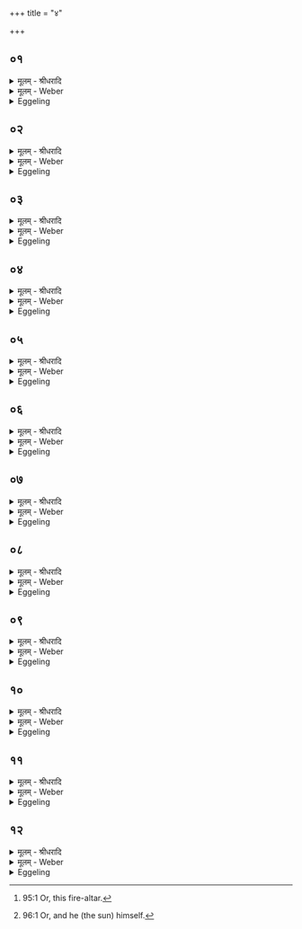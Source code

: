 +++
title = "४"

+++


## ०१
<details><summary>मूलम् - श्रीधरादि</summary>

ता ऽअ᳘षाढायै व्वे᳘लयो᳘पदधाति॥  
व्वाग्वा ऽअ᳘षाढा र᳘स ऽएष᳘ व्वाचि तद्र᳘सं दधाति त᳘स्मात्स᳘र्व्वेषाम᳘ङ्गानां व्वा᳘चैवा᳘न्नस्य र᳘सं वि᳘जानाति॥
</details>

<details><summary>मूलम् - Weber</summary>

ता अ᳘षाढायै वे᳘लयो᳘पदधाति॥  
वाग्वा अ᳘षाढा र᳘स एष᳘ वाचि तद्र᳘सं दधाति त᳘स्मात्स᳘र्वेषाम᳘ङ्गानां वाॗचैवा᳘न्नस्य र᳘सं वि᳘जानाति॥
</details>

<details><summary>Eggeling</summary>

1. He lays them down on the range of the Ashāḍḥā; for the Ashāḍḥā is speech, and this (set of bricks [^egg_178]) is the essence (of food): he thus lays into speech the essence of food; whence it is through (the channel of) speech that one distinguishes the essence of food for all the limbs.

[^egg_178]: 95:1 Or, this fire-altar.
</details>

## ०२
<details><summary>मूलम् - श्रीधरादि</summary>

य᳘द्वेवा᳘षाढायै॥  
(या ऽ) इयं वा ऽअ᳘षाढा ऽसा᳘वादित्यः स्तो᳘मभागा ऽअमुं त᳘दादित्य᳘मस्यां᳘ प्रतिष्ठा᳘यां प्र᳘तिष्ठापयति॥
</details>

<details><summary>मूलम् - Weber</summary>

य᳘द्वेवा᳘षाढायै॥  
इयं वा अ᳘षाढासा᳘वादित्य स्तो᳘मभागा अमुं त᳘दादित्य᳘मस्या᳘म् प्रतिष्ठा᳘याम् प्र᳘तिष्ठापयति॥
</details>

<details><summary>Eggeling</summary>

2. And, again, as to why (on the range) of the Ashāḍḥā;--the Ashāḍḥā, doubtless, is this (earth), and the Stomabhāgās are yonder sun: he thus establishes yonder sun upon this earth as a firm foundation.
</details>

## ०३
<details><summary>मूलम् - श्रीधरादि</summary>

य᳘द्वेवा᳘षाढायै॥  
(या ऽ) इयं वा ऽअ᳘षाढा त्दृ᳘दयᳫँ᳭ स्तो᳘मभागा ऽअस्यां तद्धृ᳘दयं म᳘नो दधाति त᳘स्मादस्याᳫँ᳭ त्दृ᳘दयेन म᳘नसा चेतयते सर्व्व᳘त ऽउ᳘पदधाति सर्व्व᳘तस्तद्धृ᳘दयं म᳘नो दधाति त᳘स्मादस्या᳘ᳫँ᳘ सर्व्व᳘तो त्दृ᳘दयेन म᳘नसा चेतयते᳘ ऽथो पु᳘ण्या हैता᳘ ल᳘क्ष्म्यस्ता᳘ ऽएत᳘त्सर्व्व᳘तो[[!!]] धत्ते त᳘स्माद्य᳘स्य सर्व्व᳘तो ल᳘क्ष्म भ᳘वति तं पु᳘ण्यलक्ष्मीक ऽइत्या᳘चक्षते॥
</details>

<details><summary>मूलम् - Weber</summary>

य᳘द्वेवा᳘षाढायै॥  
इयं वा अ᳘षाढा हृ᳘दयᳫं स्तो᳘मभागा अस्यां तद्धृ᳘दयम् म᳘नो दधाति त᳘स्मादस्याᳫं हृ᳘दयेन म᳘नसा चेतयते सर्व᳘त उ᳘पदधाति सर्व᳘तस्तद्धृ᳘दयम् म᳘नो दधाति त᳘स्मादस्या᳘ᳫं᳘ सर्व᳘तो हृ᳘दयेन म᳘नसा चेतयते᳘ ऽथो पु᳘ण्या हैता᳘ लक्ष्म्य᳘स्ता᳘ एत᳘त्सर्व᳘तो धत्ते त᳘स्माद्य᳘स्य सर्व᳘तो ल᳘क्ष्म भ᳘वति तम् पु᳘ण्यलक्ष्मीक इत्या᳘चक्षते॥
</details>

<details><summary>Eggeling</summary>

3. And, again, why (on that) of the Ashāḍḥā;--the Ashāḍḥā, doubtless, is this (earth), and the Stomabhāgās are the heart: he thus lays into this (earth) the heart, the mind: whence on this (earth) one thinks with the heart, with the mind. He lays them down on every side: he thus places the heart, the mind everywhere; whence everywhere on this (earth) one thinks with the heart, with the mind. And, moreover, these (bricks) are lucky signs: he places them on all sides; whence they say of him who has a (lucky) sign (lakshman) on every (or any) side that he has good luck (puṇyalakshmīka).
</details>

## ०४
<details><summary>मूलम् - श्रीधरादि</summary>

(ते᳘ ऽथै) अ᳘थैनाः पु᳘रीषेण प्र᳘च्छादयति॥  
(त्य᳘) अ᳘न्नं वै पु᳘रीषᳫँ᳭ र᳘स ऽएष त᳘मेत᳘त्तिरः᳘ करोति त᳘स्मात्तिर᳘ ऽइवा᳘न्नस्य र᳘सः॥
</details>

<details><summary>मूलम् - Weber</summary>

अ᳘थैनाः पु᳘रीषेण प्र᳘छादयति॥  
अ᳘न्नं वै पु᳘रीषं र᳘स एष त᳘मेत᳘त्तिरः᳘ करोति त᳘स्मात्तिर᳘ इवा᳘न्नस्य र᳘सः॥
</details>

<details><summary>Eggeling</summary>

4. He then covers them with loose soil; for loose soil (purīsha) means food, and this (set of bricks) is the essence (of food): he thus makes it invisible, for invisible, as it were, is the essence of food.
</details>

## ०५
<details><summary>मूलम् - श्रीधरादि</summary>

(सो) य᳘द्वेव पु᳘रीषेण॥  
(णा᳘) अ᳘न्नं वै पु᳘रीषᳫँ᳭ र᳘स ऽएषो᳘ ऽन्नं च तद्र᳘सं च सं᳘तनोति सं᳘दधाति॥
</details>

<details><summary>मूलम् - Weber</summary>

य᳘द्वेव पु᳘रीषेण॥  
अ᳘न्नं वै पु᳘रीषं र᳘स एषो᳘ ऽन्नं च तद्र᳘सं च सं᳘तनोति सं᳘दधाति॥
</details>

<details><summary>Eggeling</summary>

5. And, again, as to why (he covers it) with loose

soil;--loose soil, doubtless, means food, and this (set of bricks) is the essence: he thus joins and unites the food and its essence.
</details>

## ०६
<details><summary>मूलम् - श्रीधरादि</summary>

य᳘द्वेव पु᳘रीषेण॥  
त्दृ᳘दयं वै स्तो᳘मभागाः पुरीतत्पु᳘रीषᳫँ᳭ त्दृ᳘दयं त᳘त्पुरीत᳘ता प्र᳘च्छादयति॥
</details>

<details><summary>मूलम् - Weber</summary>

य᳘द्वेव पु᳘रीषेण॥  
हृदयं वै स्तो᳘मभागाः पुरीतत्पु᳘रीषᳫं हृ᳘दयं त᳘त्पुरीत᳘ता प्र᳘छादयति॥
</details>

<details><summary>Eggeling</summary>

6. And, again, as to why with loose soil;--the Stomabhāgās are the heart, and the loose soil is the pericardium: he thus encloses the heart in the pericardium.
</details>

## ०७
<details><summary>मूलम् - श्रीधरादि</summary>

य᳘द्वेव पु᳘रीषेण॥  
संव्वत्सर᳘ ऽए᳘षो ऽग्निस्त᳘मेत᳘च्चितिपुरीषैर्व्या᳘वर्तयति तद्याश्च᳘तस्रः प्रथमाश्चि᳘तयस्ते᳘ चत्वा᳘र ऽऋतवो᳘ ऽथ स्तो᳘मभागा ऽउपधा᳘य पु᳘रीषं नि᳘वपति सा᳘ पञ्चमी चि᳘तिः स᳘ पञ्चम᳘ ऽऋतुः[[!!]]॥
</details>

<details><summary>मूलम् - Weber</summary>

य᳘द्वेव पु᳘रीषेण॥  
संवत्सर᳘ एॗषो ऽग्निस्त᳘मेत᳘च्चितिपुरीषैर्व्या᳘वर्तयति तद्याश्च᳘तस्रः प्रथमाश्चि᳘तयस्ते᳘ चत्वा᳘र ऋतवो᳘ ऽथ स्तो᳘मभागा उपधा᳘य पु᳘रीषं निवपति सा᳘ पञ्चमी चि᳘तिः स᳘ पञ्चम᳘ ऋतुः᳟॥
</details>

<details><summary>Eggeling</summary>

7. And, again, as to why with loose soil;--this fire-altar is the year, and by means of the soil-coverings of the layers he divides it: those first four layers are four seasons. And having laid down the Stomabhāgās, he throws loose soil thereon: that is the fifth layer, that is the fifth season.
</details>

## ०८
<details><summary>मूलम् - श्रीधरादि</summary>

(स्त᳘) त᳘दाहुः॥  
(र्य᳘) य᳘ल्लोकम्पृणा᳘न्ता ऽअन्याश्चि᳘तयो भ᳘वन्ति ना᳘त्र लोकम्पृणा᳘मुपद᳘धाति का᳘ ऽत्र लोकम्पृणे᳘त्यसौ वा᳘ ऽआदित्यो᳘ लोकम्पृ᳘णैष᳘ उ ऽएषा चि᳘तिः᳘ सैषा᳘ स्वयं᳘ लोकम्पृणा चि᳘तिर᳘थ यद᳘त ऽऊर्ध्वमा पु᳘रीषात्सा᳘ षष्ठी चि᳘तिः स᳘ षष्ठ᳘ ऽऋतुः[[!!]]॥
</details>

<details><summary>मूलम् - Weber</summary>

त᳘दाहुः॥  
य᳘ल्लोकम्पृणा᳘न्ता अन्याश्चि᳘तयो भ᳘वन्ति ना᳘त्र लोकम्पृणा᳘मुपद᳘धाति का᳘त्र लोकम्पृणे᳘त्यसौ वा᳘ आदित्यो᳘ लोकम्पृॗणैष᳘ उ एषा चि᳘तिःॗ सैषा᳘ स्वयं᳘ लोकम्पृणा चि᳘तिर᳘थ यद᳘त ऊर्ध्वमा पु᳘रीषात्सा᳘ षष्ठी चि᳘तिः स᳘ षष्ठ᳘ ऋतुः᳟॥
</details>

<details><summary>Eggeling</summary>

8. Here now they say, 'Since the other layers conclude with Lokampr̥ṇās (space-filling bricks), and no space-filler is laid down in this (layer): what, then, is the space-filler therein?' The space-filler, surely, is yonder sun, and this layer is he; and this is of itself [^egg_179] a space-filling layer. And what there is above this (layer) up to the covering of soil that is the sixth layer, that is the sixth season.

[^egg_179]: 96:1 Or, and he (the sun) himself.
</details>

## ०९
<details><summary>मूलम् - श्रीधरादि</summary>

(र᳘) अ᳘थ पु᳘रीषं नि᳘वपति॥  
त᳘त्र व्विकर्णीं᳘ च स्वयमातृण्णां चो᳘पदधाति हिरण्यशकलैः प्रो᳘क्षत्यग्नि᳘मभ्या᳘दधाति सा᳘ सप्तमी चि᳘तिः स᳘ सप्तम᳘ ऽऋतुः[[!!]]॥
</details>

<details><summary>मूलम् - Weber</summary>

अ᳘थ पु᳘रीषं नि᳘वपति॥  
त᳘त्र विकर्णीं चो᳘पदधाति हिरण्यशकलैः प्रो᳘क्षत्यग्नि᳘मभ्या᳘दधाति सा᳘ सप्तमी चि᳘तिः स᳘ सप्तम᳘ ऋतुः᳟॥
</details>

<details><summary>Eggeling</summary>

9. He then throws down the loose soil. Thereon he lays down the Vikarṇī and the naturally-perforated (brick); he bestrews them with chips of gold, and places the fire thereon: that is the seventh layer, that is the seventh season.
</details>

## १०
<details><summary>मूलम् - श्रीधरादि</summary>

(स्ता᳘) ता᳘ ऽउ वै ष᳘डेव[[!!]]॥  
यद्धि᳘ व्विकर्णी᳘ च स्वयमातृण्णा᳘ च षष्ठ्या᳘ एव तच्चि᳘तेः॥
</details>

<details><summary>मूलम् - Weber</summary>

ता᳘ उ वै ष᳘डेव᳟॥  
यद्धि᳘ विकर्णी᳘ च स्वयमातृणा᳘ च षष्ठ्या᳘ एव तच्चि᳘तेः॥
</details>

<details><summary>Eggeling</summary>

10. But, indeed, there are only six of them; for as to the Vikarṇī and the Svayam-ātr̥ṇṇā, they belong to the sixth layer.
</details>

## ११
<details><summary>मूलम् - श्रीधरादि</summary>

(स्ता) ता᳘ ऽउ वै प᳘ञ्चैव[[!!]]॥  
य᳘जुषा ऽन्या᳘सु पु᳘रीषं निव᳘पति तूष्णीम᳘त्र ते᳘नैषा न चि᳘तिर᳘थो लोकम्पृणा᳘न्ता ऽअन्याश्चि᳘तयो भवन्ति ना᳘त्र लोकम्पृणामु᳘पधाति ते᳘नो ऽए᳘वैषा न चि᳘तिः॥
</details>

<details><summary>मूलम् - Weber</summary>

ता᳘ उ वै प᳘ञ्चैव᳟॥  
य᳘जुषान्या᳘सु पु᳘रीषं निव᳘पति तूष्णीम᳘त्र ते᳘नैषा न चि᳘तिर᳘थो लोकम्पृणा᳘न्ता अन्याश्चि᳘तयो भवन्ति ना᳘त्र लोकन्पृणामु᳘पधाति ते᳘नो एॗवैषा न चि᳘तिः॥
</details>

<details><summary>Eggeling</summary>

11. And, indeed, there are only five of them,--on the other (layers) he throws down the loose soil with a prayer, and here (he does so) silently: in that

respect this is not a layer. And the other layers end with space-fillers, but here he lays down no space-filler: in that respect also this is not a layer.
</details>

## १२
<details><summary>मूलम् - श्रीधरादि</summary>

(स्ता᳘) ता᳘ ऽउ वै᳘ तिस्र᳘ ऽए᳘व[[!!]]॥  
(वा) अय᳘मेव᳘ लोकः᳘ प्रथमा चि᳘तिर्द्यौ᳘रुत्तमा᳘ ऽथ या᳘ ऽएता᳘स्तिस्रस्त᳘दन्त᳘रिक्षं तद्वा᳘ ऽइदमे᳘कमिवै᳘वान्त᳘रिक्षं ता᳘ ऽएवं᳘ तिस्र᳘ ऽएवं प᳘ञ्चैवᳫँ᳭ ष᳘डेव᳘ᳫँ᳘ सप्त᳘॥
</details>
<details><summary>मूलम् - Weber</summary>

ता᳘ उ वै᳘ तिस्र᳘ एव᳟॥  
अय᳘मेव᳘ लोकः᳘ प्रथमा चि᳘तिर्द्यौ᳘रुत्तमा᳘थ या᳘ एता᳘स्तिस्रस्त᳘दन्त᳘रिक्षं तद्वा᳘ इदमे᳘कमिवैॗवान्त᳘रिक्षं ता᳘ एवं᳘ तिस्र᳘ एवम् प᳘ञ्चैवं ष᳘डेव᳘ᳫं᳘ सप्त᳟॥
</details>
<details><summary>Eggeling</summary>

12. And, indeed, there are only three of them,--the first layer is this very (terrestrial) world; and the uppermost (layer) is the sky; and those three (intermediate layers) are the air, for there is, as it were, only one air here: thus (there are) three, or five, or six, or seven of them.
</details>

